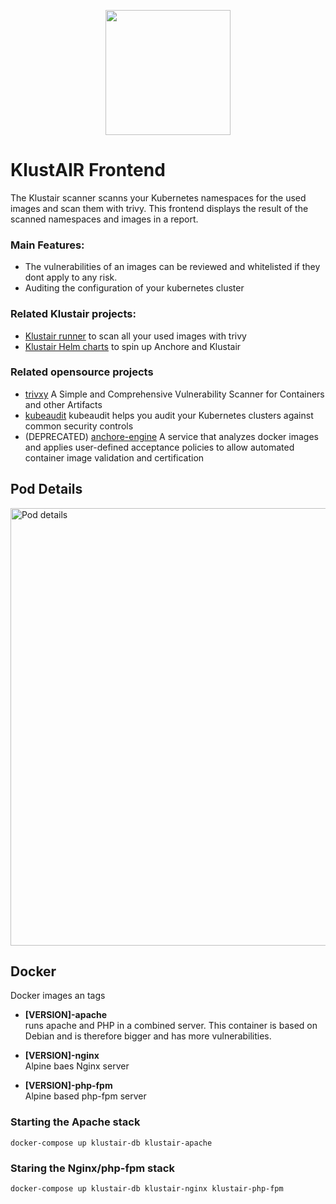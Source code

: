 <p align="center"><img src="https://raw.githubusercontent.com/mms-gianni/klustair-frontend/master/docs/img/klustair.png" width="200"></p>

# KlustAIR Frontend
The Klustair scanner scanns your Kubernetes namespaces for the used images and scan them with trivy. This frontend displays the result of the scanned namespaces and images in a report. 

### Main Features: 
- The vulnerabilities of an images can be reviewed and whitelisted if they dont apply to any risk.
- Auditing the configuration of your kubernetes cluster 

### Related Klustair projects: 
- <a href="https://github.com/mms-gianni/klustair">Klustair runner</a> to scan all your used images with trivy
- <a href="https://github.com/mms-gianni/klustair-helm">Klustair Helm charts</a> to spin up Anchore and Klustair

### Related opensource projects
- <a href="https://github.com/aquasecurity/trivy">trivxy</a> A Simple and Comprehensive Vulnerability Scanner for Containers and other Artifacts
- <a href="https://github.com/Shopify/kubeaudit">kubeaudit</a> kubeaudit helps you audit your Kubernetes clusters against common security controls
- (DEPRECATED) <a href="https://github.com/anchore/anchore-engine">anchore-engine</a> A service that analyzes docker images and applies user-defined acceptance policies to allow automated container image validation and certification

## Pod Details
<img src="https://raw.githubusercontent.com/mms-gianni/klustair-frontend/master/docs/img/image_details.png" width="700" alt="Pod details">

## Docker

Docker images an tags

- <b>[VERSION]-apache</b><br>
  runs apache and PHP in a combined server. This container is based on Debian and is therefore bigger and has more vulnerabilities.

- <b>[VERSION]-nginx</b><br>
  Alpine baes Nginx server

- <b>[VERSION]-php-fpm</b><br>
  Alpine based php-fpm server

### Starting the Apache stack

    docker-compose up klustair-db klustair-apache

### Staring the Nginx/php-fpm stack

    docker-compose up klustair-db klustair-nginx klustair-php-fpm


